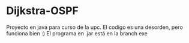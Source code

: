 # Dijkstra-OSPF
Proyecto en java para curso de la upc.
El codigo es una desorden, pero funciona bien :)
El programa en .jar está en la branch exe
